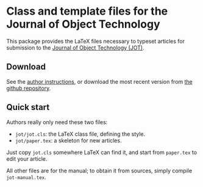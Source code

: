 # Class and template files for the Journal of Object Technology

This package provides the LaTeX files necessary to typeset articles for submission to the [Journal of Object Technology (JOT)](http://www.jot.fm).


## Download

See the [author instructions](http://www.jot.fm/authors.html), or download the most recent version from [the github repository](http://github.com/jotfm/jot/archives/master).


## Quick start

Authors really only need these two files:

* `jot/jot.cls`: the LaTeX class file, defining the style.
* `jot/paper.tex`: a skeleton for new articles.

Just copy `jot.cls` somewhere LaTeX can find it, and start from `paper.tex` to edit your article.

All other files are for the manual; to obtain it from sources, simply compile `jot-manual.tex`.
